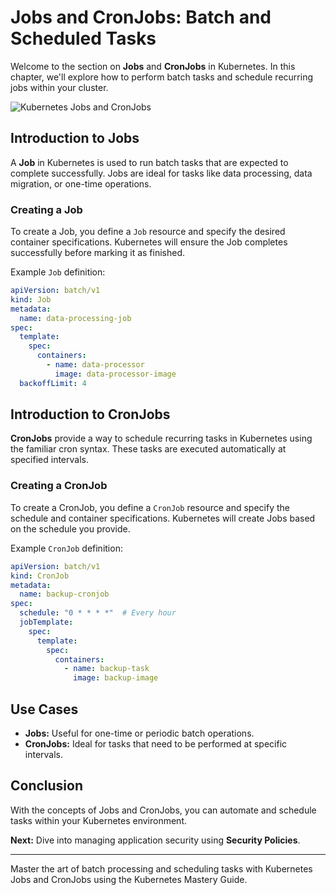 
# Jobs and CronJobs: Batch and Scheduled Tasks

Welcome to the section on **Jobs** and **CronJobs** in Kubernetes. In this chapter, we'll explore how to perform batch tasks and schedule recurring jobs within your cluster.

![Kubernetes Jobs and CronJobs](path/to/jobs-and-cronjobs.png)

## Introduction to Jobs

A **Job** in Kubernetes is used to run batch tasks that are expected to complete successfully. Jobs are ideal for tasks like data processing, data migration, or one-time operations.

### Creating a Job

To create a Job, you define a `Job` resource and specify the desired container specifications. Kubernetes will ensure the Job completes successfully before marking it as finished.

Example `Job` definition:

```yaml
apiVersion: batch/v1
kind: Job
metadata:
  name: data-processing-job
spec:
  template:
    spec:
      containers:
        - name: data-processor
          image: data-processor-image
  backoffLimit: 4
```

## Introduction to CronJobs

**CronJobs** provide a way to schedule recurring tasks in Kubernetes using the familiar cron syntax. These tasks are executed automatically at specified intervals.

### Creating a CronJob

To create a CronJob, you define a `CronJob` resource and specify the schedule and container specifications. Kubernetes will create Jobs based on the schedule you provide.

Example `CronJob` definition:

```yaml
apiVersion: batch/v1
kind: CronJob
metadata:
  name: backup-cronjob
spec:
  schedule: "0 * * * *"  # Every hour
  jobTemplate:
    spec:
      template:
        spec:
          containers:
            - name: backup-task
              image: backup-image
```

## Use Cases

- **Jobs:** Useful for one-time or periodic batch operations.
- **CronJobs:** Ideal for tasks that need to be performed at specific intervals.

## Conclusion

With the concepts of Jobs and CronJobs, you can automate and schedule tasks within your Kubernetes environment.

**Next:** Dive into managing application security using **Security Policies**.

---

Master the art of batch processing and scheduling tasks with Kubernetes Jobs and CronJobs using the Kubernetes Mastery Guide.
